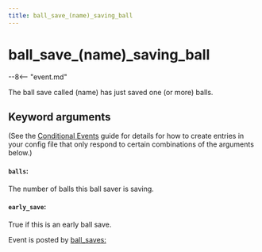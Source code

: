 ```yaml
---
title: ball_save_(name)_saving_ball
---
```


# ball_save_(name)\_saving_ball


--8<-- "event.md"

The ball save called (name) has just saved one (or more) balls.

## Keyword arguments

(See the [Conditional Events](overview/conditional.md)
guide for details for how to create entries in your config file that
only respond to certain combinations of the arguments below.)

#### `balls`:

The number of balls this ball saver is saving.

#### `early_save`:

True if this is an early ball save.

Event is posted by [ball_saves:](../config/ball_saves.md)
